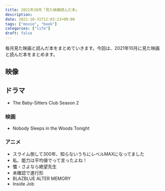 ```yaml
---
title: 2021年10月「見た映画読んだ本」
description:
date: 2021-10-31T12:03:23+09:00
tags: ["movie", "book"]
categories: ["life"]
draft: false
---
```


毎月見た映画と読んだ本をまとめていきます。今回は、2021年10月に見た映画と読んだ本をまとめます。

## 映像

## ドラマ

* The Baby-Sitters Club Season 2

### 映画

* Nobody Sleeps in the Woods Tonight

### アニメ

* スライム倒して300年、知らないうちにレベルMAXになってました
* 私、能力は平均値でって言ったよね！
* 懺・さよなら絶望先生
* 未確認で進行形
* BLAZBLUE ALTER MEMORY
* Inside Job
